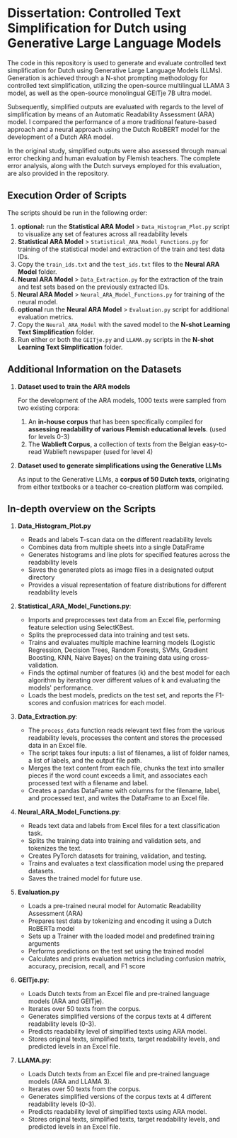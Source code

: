 # Dissertation: Controlled Text Simplification for Dutch using Generative Large Language Models 

The code in this repository is used to generate and evaluate controlled text simplification for Dutch using Generative Large Language Models (LLMs). Generation is achieved through a N-shot prompting methodology for controlled text simplification, utilizing the open-source multilingual LLAMA 3 model, as well as the open-source monolingual GEITje 7B ultra model. 

Subsequently, simplified outputs are evaluated with regards to the level of simplification by means of an Automatic Readability Assessment (ARA) model. I compared the performance of a more traditional feature-based approach and a neural approach using the Dutch RobBERT model for the development of a Dutch ARA model.

In the original study, simplified outputs were also assessed through manual error checking and human evaluation by Flemish teachers. The complete error analysis, along with the Dutch surveys employed for this evaluation, are also provided in the repository.

## Execution Order of Scripts

The scripts should be run in the following order:

1. **optional:** run the **Statistical ARA Model** > `Data_Histogram_Plot.py` script to visualize any set of features across all readability levels
2. **Statistical ARA Model** > `Statistical_ARA_Model_Functions.py` for training of the statistical model and extraction of the train and test data IDs.
3. Copy the `train_ids.txt` and the `test_ids.txt` files to the **Neural ARA Model** folder.
5. **Neural ARA Model** > `Data_Extraction.py` for the extraction of the train and test sets based on the previously extracted IDs.
6. **Neural ARA Model** > `Neural_ARA_Model_Functions.py` for training of the neural model.
7. **optional** run the **Neural ARA Model** > `Evaluation.py` script for additional evaluation metrics. 
8. Copy the `Neural_ARA_Model` with the saved model to the **N-shot Learning Text Simplification** folder.
9. Run either or both the `GEITje.py` and `LLAMA.py` scripts in the **N-shot Learning Text Simplification** folder.

## Additional Information on the Datasets

1. **Dataset used to train the ARA models**

    For the development of the ARA models, 1000 texts were sampled from two existing corpora:
        
    1. An **in-house corpus** that has been specifically compiled for **assessing readability of various Flemish educational levels**. (used for levels 0-3)
    2. The **Wablieft Corpus**, a collection of texts from the Belgian easy-to-read Wablieft newspaper (used for level 4)

2. **Dataset used to generate simplifications using the Generative LLMs**

    As input to the Generative LLMs, a **corpus of 50 Dutch texts**, originating from either textbooks or a teacher co-creation platform was compiled. 

## In-depth overview on the Scripts

1. **Data_Histogram_Plot.py**
    - Reads and labels T-scan data on the different readability levels
    - Combines data from multiple sheets into a single DataFrame
    - Generates histograms and line plots for specified features across the readability levels
    - Saves the generated plots as image files in a designated output directory
    - Provides a visual representation of feature distributions for different readability levels

2. **Statistical_ARA_Model_Functions.py**:
    - Imports and preprocesses text data from an Excel file, performing feature selection using SelectKBest.
    - Splits the preprocessed data into training and test sets.
    - Trains and evaluates multiple machine learning models (Logistic Regression, Decision Trees, Random Forests, SVMs, Gradient Boosting, KNN, Naive Bayes) on the training data using cross-validation.
    - Finds the optimal number of features (k) and the best model for each algorithm by iterating over different values of k and evaluating the models' performance.
    - Loads the best models, predicts on the test set, and reports the F1-scores and confusion matrices for each model.

3. **Data_Extraction.py**:
    - The `process_data` function reads relevant text files from the various readability levels, processes the content and stores the processed data in an Excel file.
    - The script takes four inputs: a list of filenames, a list of folder names, a list of labels, and the output file path.
    - Merges the text content from each file, chunks the text into smaller pieces if the word count exceeds a limit, and associates each processed text with a filename and label.
    - Creates a pandas DataFrame with columns for the filename, label, and processed text, and writes the DataFrame to an Excel file.

4. **Neural_ARA_Model_Functions.py**:
    - Reads text data and labels from Excel files for a text classification task.
    - Splits the training data into training and validation sets, and tokenizes the text.
    - Creates PyTorch datasets for training, validation, and testing.
    - Trains and evaluates a text classification model using the prepared datasets.
    - Saves the trained model for future use.

5. **Evaluation.py**
    - Loads a pre-trained neural model for Automatic Readability Assessment (ARA)
    - Prepares test data by tokenizing and encoding it using a Dutch RoBERTa model
    - Sets up a Trainer with the loaded model and predefined training arguments
    - Performs predictions on the test set using the trained model
    - Calculates and prints evaluation metrics including confusion matrix, accuracy, precision, recall, and F1 score

6. **GEITje.py**:
    - Loads Dutch texts from an Excel file and pre-trained language models (ARA and GEITje).
    - Iterates over 50 texts from the corpus.
    - Generates simplified versions of the corpus texts at 4 different readability levels (0-3).
    - Predicts readability level of simplified texts using ARA model.
    - Stores original texts, simplified texts, target readability levels, and predicted levels in an Excel file.

7. **LLAMA.py**:
    - Loads Dutch texts from an Excel file and pre-trained language models (ARA and LLAMA 3).
    - Iterates over 50 texts from the corpus.
    - Generates simplified versions of the corpus texts at 4 different readability levels (0-3).
    - Predicts readability level of simplified texts using ARA model.
    - Stores original texts, simplified texts, target readability levels, and predicted levels in an Excel file.

